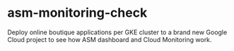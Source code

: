 # asm-monitoring-check
Deploy online boutique applications per GKE cluster to a brand new Google Cloud project to see how ASM dashboard and Cloud Monitoring work.
